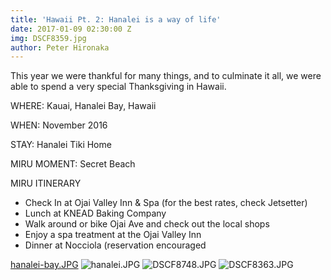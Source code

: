 ```yaml
---
title: 'Hawaii Pt. 2: Hanalei is a way of life'
date: 2017-01-09 02:30:00 Z
img: DSCF8359.jpg
author: Peter Hironaka
---
```


This year we were thankful for many things, and to culminate it all, we were able to spend a very special Thanksgiving in Hawaii.

WHERE: Kauai, Hanalei Bay, Hawaii

WHEN: November 2016

STAY: Hanalei Tiki Home

MIRU MOMENT: Secret Beach

MIRU ITINERARY

* Check In at Ojai Valley Inn & Spa (for the best rates, check Jetsetter)
* Lunch at KNEAD Baking Company
* Walk around or bike Ojai Ave and check out the local shops
* Enjoy a spa treatment at the Ojai Valley Inn
* Dinner at Nocciola (reservation encouraged

[hanalei-bay.JPG](/uploads/hanalei-bay.JPG)
![hanalei.JPG](/uploads/hanalei.JPG)
![DSCF8748.JPG](/uploads/DSCF8748.JPG)
![DSCF8363.JPG](/uploads/DSCF8363.JPG)
